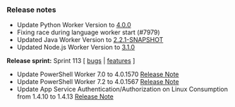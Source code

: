 ### Release notes
<!-- Please add your release notes in the following format:
- My change description (#PR)
-->
- Update Python Worker Version to [4.0.0](https://github.com/Azure/azure-functions-python-worker/releases/tag/4.0.0)
- Fixing race during language worker start (#7979)
- Updated Java Worker Version to [2.2.1-SNAPSHOT](https://github.com/Azure/azure-functions-java-worker/releases/tag/2.2.1-SNAPSHOT)
- Updated Node.js Worker Version to [3.1.0](https://github.com/Azure/azure-functions-nodejs-worker/releases/tag/v3.1.0)

**Release sprint:** Sprint 113
[ [bugs](https://github.com/Azure/azure-functions-host/issues?q=is%3Aissue+milestone%3A%22Functions+Sprint+113%22+label%3Abug+is%3Aclosed) | [features](https://github.com/Azure/azure-functions-host/issues?q=is%3Aissue+milestone%3A%22Functions+Sprint+113%22+label%3Afeature+is%3Aclosed) ]
- Update PowerShell Worker 7.0 to 4.0.1570 [Release Note](https://github.com/Azure/azure-functions-powershell-worker/releases/tag/v4.0.1570)
- Update PowerShell Worker 7.2 to 4.0.1567 [Release Note](https://github.com/Azure/azure-functions-powershell-worker/releases/tag/v4.0.1567)
- Update App Service Authentication/Authorization on Linux Consumption from 1.4.10 to 1.4.13 [Release Note](https://github.com/Azure/app-service-announcements/issues/354)
